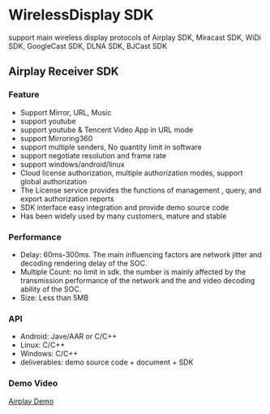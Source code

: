 # WirelessDisplay SDK
support main wireless display protocols of Airplay SDK, Miracast SDK, WiDi SDK, GoogleCast SDK, DLNA SDK, BJCast SDK

## Airplay Receiver SDK

### Feature

* Support Mirror, URL, Music
* support youtube
* support youtube & Tencent Video App in URL mode
* support Mirroring360
* support multiple senders, No quantity limit in software
* support negotiate resolution and frame rate
* support windows/android/linux
* Cloud license authorization, multiple authorization modes, support global authorization
* The License service provides the functions of management , query, and export authorization reports
* SDK interface easy integration and provide demo source code
* Has been widely used by many customers, mature and stable

### Performance

* Delay: 60ms-300ms. The main influencing factors are network jitter and decoding rendering delay of the SOC.
* Multiple Count: no limit in sdk. the number  is mainly affected by the transmission performance of the network and the and video decoding ability of the SOC.
* Size: Less than 5MB

### API

* Android: Jave/AAR or C/C++
* Linux: C/C++
* Windows: C/C++
* deliverables: demo source code + document + SDK

### Demo Video

[Airplay Demo](https://youtu.be/BFXxS-F0uYQ)

